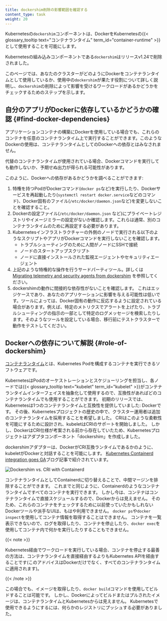 ```yaml
---
title: dockershim削除の影響範囲を確認する
content_type: task
weight: 20
---
```


<!-- overview -->
Kubernetesの`dockershim`コンポーネントは、DockerをKubernetesの{{< glossary_tooltip text="コンテナランタイム" term_id="container-runtime" >}}として使用することを可能にします。

Kubernetesの組み込みコンポーネントである`dockershim`はリリースv1.24で削除されました。

このページでは、あなたのクラスターがどのようにDockerをコンテナランタイムとして使用しているか、使用中の`dockershim`が果たす役割について詳しく説明し、`dockershim`の削除によって影響を受けるワークロードがあるかどうかをチェックするためのステップを示します。

## 自分のアプリがDockerに依存しているかどうかの確認 {#find-docker-dependencies}

アプリケーションコンテナの構築にDockerを使用している場合でも、これらのコンテナを任意のコンテナランタイム上で実行することができます。このようなDockerの使用は、コンテナランタイムとしてのDockerへの依存とはみなされません。

代替のコンテナランタイムが使用されている場合、Dockerコマンドを実行しても動作しないか、予期せぬ出力が得られる可能性があります。

このように、Dockerへの依存があるかどうかを調べることができます:

1. 特権を持つPodがDockerコマンド(`docker ps`など)を実行したり、Dockerサービスを再起動したり(`systemctl restart docker.service`などのコマンド)、Docker固有のファイル(`/etc/docker/daemon.json`など)を変更しないことを確認すること。
1. Dockerの設定ファイル(`/etc/docker/daemon.json` など)にプライベートレジストリやイメージミラーの設定がないか確認します。これらは通常、別のコンテナランタイムのために再設定する必要があります。
1. Kubernetesインフラストラクチャーの外側のノードで実行される以下のようなスクリプトやアプリがDockerコマンドを実行しないことを確認します。
   - トラブルシューティングのために人間がノードにSSHで接続
   - ノードのスタートアップスクリプト
   - ノードに直接インストールされた監視エージェントやセキュリティエージェント
1. 上記のような特権的な操作を行うサードパーティツール。詳しくは[Migrating telemetry and security agents from dockershim](/docs/tasks/administer-cluster/migrating-from-dockershim/migrating-telemetry-and-security-agents) を参照してください。
1. dockershimの動作に間接的な依存性がないことを確認します。
   これはエッジケースであり、あなたのアプリケーションに影響を与える可能性は低いです。ツールによっては、Docker固有の動作に反応するように設定されている場合があります。例えば、特定のメトリクスでアラートを上げたり、トラブルシューティングの指示の一部として特定のログメッセージを検索したりします。そのようなツールを設定している場合、移行前にテストクラスターで動作をテストしてください。

## Dockerへの依存について解説 {#role-of-dockershim}

[コンテナランタイム](/ja/docs/concepts/containers/#container-runtimes)とは、Kubernetes Podを構成するコンテナを実行できるソフトウェアです。

KubernetesはPodのオーケストレーションとスケジューリングを担当し、各ノードでは{{< glossary_tooltip text="kubelet" term_id="kubelet" >}}がコンテナランタイムインターフェイスを抽象化して使用するので、互換性があればどのコンテナランタイムでも使用することができます。
初期のリリースでは、Kubernetesは1つのコンテナランタイムと互換性を提供していました: Dockerです。
その後、Kubernetesプロジェクトの歴史の中で、クラスター運用者は追加のコンテナランタイムを採用することを希望しました。
CRIはこのような柔軟性を可能にするために設計され、kubeletはCRIのサポートを開始しました。
しかし、DockerはCRI仕様が考案される前から存在していたため、Kubernetesプロジェクトはアダプタコンポーネント「dockershim」を作成しました。

dockershimアダプターは、DockerがCRI互換ランタイムであるかのように、kubeletがDockerと対話することを可能にします。
[Kubernetes Containerd integration goes GA](/blog/2018/05/24/kubernetes-containerd-integration-goes-ga/)ブログ記事で紹介されています。

![Dockershim vs. CRI with Containerd](/images/blog/2018-05-24-kubernetes-containerd-integration-goes-ga/cri-containerd.png)

コンテナランタイムとしてContainerdに切り替えることで、中間マージンを排除することができます。
これまでと同じように、Containerdのようなコンテナランタイムですべてのコンテナを実行できます。
しかし今は、コンテナはコンテナランタイムで直接スケジュールするので、Dockerからは見えません。
そのため、これらのコンテナをチェックするために以前使っていたかもしれないDockerツールや派手なUIは、もはや利用できません。
`docker ps`や`docker inspect`を使用してコンテナ情報を取得することはできません。
コンテナを一覧表示できないので、ログを取得したり、コンテナを停止したり、`docker exec`を使用してコンテナ内で何かを実行したりすることもできません。

{{< note >}}

Kubernetes経由でワークロードを実行している場合、コンテナを停止する最善の方法は、コンテナランタイムを直接経由するよりもKubernetes APIを経由することです(このアドバイスはDockerだけでなく、すべてのコンテナランタイムに適用されます)。

{{< /note >}}

この場合でも、イメージを取得したり、`docker build`コマンドを使用してビルドすることは可能です。
しかし、Dockerによってビルドまたはプルされたイメージは、コンテナランタイムとKubernetesからは見えません。
Kubernetesで使用できるようにするには、何らかのレジストリにプッシュする必要がありました。
